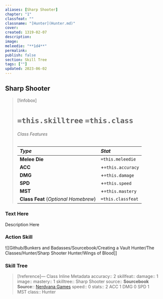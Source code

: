 ```yaml
---
aliases: [Sharp Shooter]
chapter: "1"
classfeat: ""
classname: "[Hunter](Hunter.md)"
cover: 
created: 1319-02-07
description: 
image: 
meleedie: "**1d4**"
permalink: 
publish: false
section: Skill Tree
tags: [""]
updated: 2023-06-02
---
```


## Sharp Shooter

> [!infobox]
># `=this.skilltree` `=this.class`
>
> ###### Class Features
>
> | ***Type***                           | ***Stat***        |
> |:-------------------------------------|:------------------|
> | **Melee Die**                        | `=this.meleedie`  |
> | **ACC**                              | +`=this.accuracy` |
> | **DMG**                              | +`=this.damage`   |
> | **SPD**                              | +`=this.speed`    |
> | **MST**                              | +`=this.mastery`  |
> | **Class Feat** (*Optional Homebrew*) | `=this.classfeat` |
>

### Text Here

Description Here

### Action Skill

![[Github/Bunkers and Badasses/Sourcebook/Creating a Vault Hunter/The Classes/Hunter/Sharp Shooter Hunter/Wings of Blood]]

### Skill Tree

> [!reference]— Class Inline Metadata
> accuracy:: 2
> skillfeat:: 
> damage:: 1
> image::
> mastery:: 1
> skilltree:: Sharp Shooter
> source:: **Sourcebook**
> **Source**:: [Nerdvana Games](https://nerdvanagames.com)
> speed:: 0
> stats::  2 ACC 1 DMG 0 SPD 1 MST
> class:: Hunter
